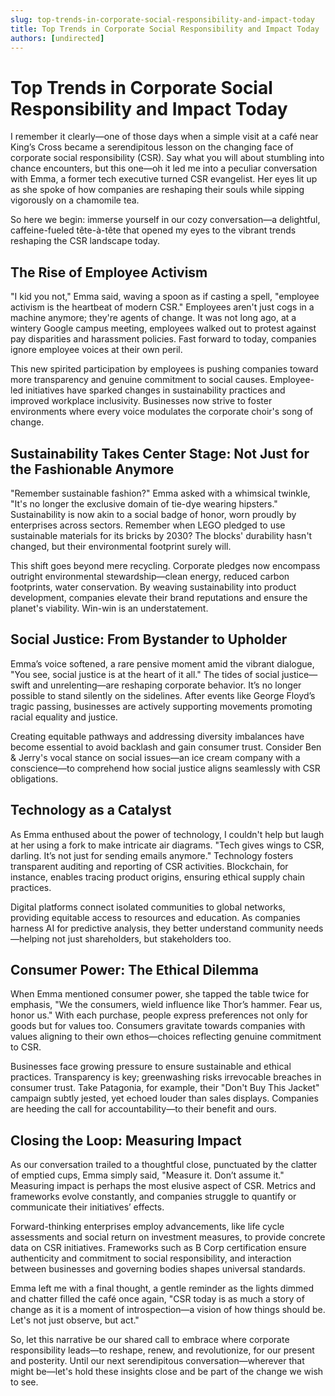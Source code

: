 ```yaml
---
slug: top-trends-in-corporate-social-responsibility-and-impact-today
title: Top Trends in Corporate Social Responsibility and Impact Today
authors: [undirected]
---
```



# Top Trends in Corporate Social Responsibility and Impact Today

I remember it clearly—one of those days when a simple visit at a café near King’s Cross became a serendipitous lesson on the changing face of corporate social responsibility (CSR). Say what you will about stumbling into chance encounters, but this one—oh it led me into a peculiar conversation with Emma, a former tech executive turned CSR evangelist. Her eyes lit up as she spoke of how companies are reshaping their souls while sipping vigorously on a chamomile tea.

So here we begin: immerse yourself in our cozy conversation—a delightful, caffeine-fueled tête-à-tête that opened my eyes to the vibrant trends reshaping the CSR landscape today.

## The Rise of Employee Activism

"I kid you not," Emma said, waving a spoon as if casting a spell, "employee activism is the heartbeat of modern CSR." Employees aren't just cogs in a machine anymore; they're agents of change. It was not long ago, at a wintery Google campus meeting, employees walked out to protest against pay disparities and harassment policies. Fast forward to today, companies ignore employee voices at their own peril.

This new spirited participation by employees is pushing companies toward more transparency and genuine commitment to social causes. Employee-led initiatives have sparked changes in sustainability practices and improved workplace inclusivity. Businesses now strive to foster environments where every voice modulates the corporate choir's song of change.

## Sustainability Takes Center Stage: Not Just for the Fashionable Anymore

"Remember sustainable fashion?" Emma asked with a whimsical twinkle, "It's no longer the exclusive domain of tie-dye wearing hipsters." Sustainability is now akin to a social badge of honor, worn proudly by enterprises across sectors. Remember when LEGO pledged to use sustainable materials for its bricks by 2030? The blocks' durability hasn't changed, but their environmental footprint surely will.

This shift goes beyond mere recycling. Corporate pledges now encompass outright environmental stewardship—clean energy, reduced carbon footprints, water conservation. By weaving sustainability into product development, companies elevate their brand reputations and ensure the planet's viability. Win-win is an understatement.

## Social Justice: From Bystander to Upholder

Emma’s voice softened, a rare pensive moment amid the vibrant dialogue, "You see, social justice is at the heart of it all." The tides of social justice—swift and unrelenting—are reshaping corporate behavior. It’s no longer possible to stand silently on the sidelines. After events like George Floyd’s tragic passing, businesses are actively supporting movements promoting racial equality and justice.

Creating equitable pathways and addressing diversity imbalances have become essential to avoid backlash and gain consumer trust. Consider Ben & Jerry's vocal stance on social issues—an ice cream company with a conscience—to comprehend how social justice aligns seamlessly with CSR obligations.

## Technology as a Catalyst

As Emma enthused about the power of technology, I couldn't help but laugh at her using a fork to make intricate air diagrams. "Tech gives wings to CSR, darling. It’s not just for sending emails anymore." Technology fosters transparent auditing and reporting of CSR activities. Blockchain, for instance, enables tracing product origins, ensuring ethical supply chain practices.

Digital platforms connect isolated communities to global networks, providing equitable access to resources and education. As companies harness AI for predictive analysis, they better understand community needs—helping not just shareholders, but stakeholders too.

## Consumer Power: The Ethical Dilemma

When Emma mentioned consumer power, she tapped the table twice for emphasis, "We the consumers, wield influence like Thor’s hammer. Fear us, honor us." With each purchase, people express preferences not only for goods but for values too. Consumers gravitate towards companies with values aligning to their own ethos—choices reflecting genuine commitment to CSR.

Businesses face growing pressure to ensure sustainable and ethical practices. Transparency is key; greenwashing risks irrevocable breaches in consumer trust. Take Patagonia, for example, their "Don't Buy This Jacket" campaign subtly jested, yet echoed louder than sales displays. Companies are heeding the call for accountability—to their benefit and ours.

## Closing the Loop: Measuring Impact

As our conversation trailed to a thoughtful close, punctuated by the clatter of emptied cups, Emma simply said, "Measure it. Don’t assume it." Measuring impact is perhaps the most elusive aspect of CSR. Metrics and frameworks evolve constantly, and companies struggle to quantify or communicate their initiatives’ effects.

Forward-thinking enterprises employ advancements, like life cycle assessments and social return on investment measures, to provide concrete data on CSR initiatives. Frameworks such as B Corp certification ensure authenticity and commitment to social responsibility, and interaction between businesses and governing bodies shapes universal standards. 

Emma left me with a final thought, a gentle reminder as the lights dimmed and chatter filled the café once again, "CSR today is as much a story of change as it is a moment of introspection—a vision of how things should be. Let's not just observe, but act."

So, let this narrative be our shared call to embrace where corporate responsibility leads—to reshape, renew, and revolutionize, for our present and posterity. Until our next serendipitous conversation—wherever that might be—let's hold these insights close and be part of the change we wish to see.